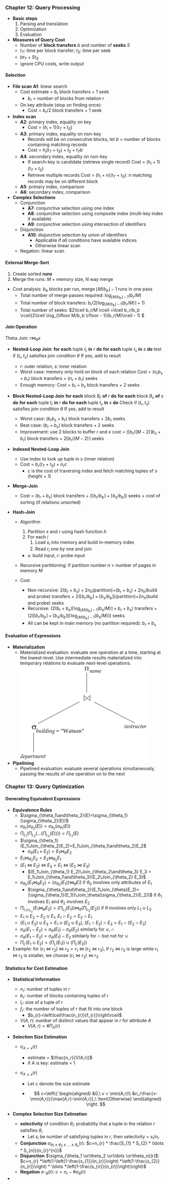### Chapter 12: Query Processing

* **Basic steps**
  1. Parsing and translation
  2. Optimization
  3. Evaluation
* **Measures of Query Cost**
  * Number of **block transfers** $b$ and number of **seeks** $S$
  * $t_T$: time per block transfer; $t_S$: time per seek
  * $bt_T+St_S$
  * ignore CPU costs, write output

#### Selection

* **File scan** 
  **A1**: linear search
  * Cost estimate = $b_r$ block transfers + 1 seek
    * $b_r$ = number of blocks from relation *r*
  * On key attribute (stop on finding once): 
    * Cost = $b_r$/2 block transfers + 1 seek
* **Index scan**
  * **A2**: primary index, equality on key
    * Cost = $(h_i+1)(t_T+t_S)$
  * **A3**: primary index, equality on non-key
    * Records will be on consecutive blocks, let $b$ = number of blocks containing matching records
    * Cost = $h_i(t_T+t_S)+t_S+t_Tb$
  * **A4**: secondary index, equality on non-key
    * If search-key is candidate (retrieve single record)
      Cost = $(h_i+1)(t_T+t_S)$
    * Retrieve multiple records
      Cost = $(h_i+n)(t_T+t_S)$: $n$ matching records may be on different block
  * **A5**: primary index, comparison
  * **A6**: secondary index, comparison
* **Complex Selections**
  * Conjunction
    * **A7**: conjunctive selection using one index
    * **A8**: conjunctive selection using composite index (multi-key index if available)
    * **A9**: conjunctive selection using intersection of identifiers
  * Disjunction
    * **A10**: disjunctive selection by union of identifiers
      * Applicable if *all* conditions have available indices
      * Otherwise linear scan
  * Negation: linear scan

#### External Merge-Sort

1. Create sorted ***runs***
2. Merge the runs: *M* = memory size, *N* way merge

* Cost analysis: $b_b$ blocks per run, merge $\lfloor M/b_b \rfloor - 1$ runs in one pass
  * Total number of merge passes required: $\log_{\lfloor M/b_b \rfloor - 1}(b_r/M)$
  * Total number of block transfers: $b_r(2\lceil \log_{\lfloor M/b_b \rfloor - 1}(b_r/M) \rceil + 1)$
  * Total number of seeks: $2\lceil b_r/M \rceil +\lceil b_r/b_b \rceil(2\lceil \log_{\lfloor M/b_b \rfloor - 1}(b_r/M)\rceil - 1) $

#### Join Operation

Theta Join: $r\Join_\theta s$

* **Nested-Loop Join**:
  **for each** tuple $t_r$ **in** *r* **do**
      **for each** tuple $t_s$ **in** *s* **do**
          test if $(t_r,t_s)$ satisfies join condition $\theta$
          If yes, add to result

  * *r*: outer relation, *s*: inner relation
  * Worst case: memory only hold on block of each relation
    Cost = $(n_rb_s+b_r)$ block transfers + $(n_r+b_r)$ seeks
  * Enough memory: Cost = $b_r+b_s$ block transfers + 2 seeks

* **Block Nested-Loop Join**
  **for each** block $B_r$ **of** *r* **do**
      **for each** block $B_s$ **of** *s* **do**
          **for each** tuple $t_r$ **in** *r* **do**
              **for each** tuple $t_s$ **in** *s* **do**
                  Check if $(t_r,t_s)$ satisfies join condition $\theta$
                  If yes, add to result

  * Worst case: $(b_rb_s+b_r)$ block transfers + $2b_r$ seeks
  * Best case: $(b_r+b_s)$ block transfers + $2$ seeks
  * Improvement: use 2 blocks to buffer *r* and *s*
    cost = $(\lceil b_r/(M-2) \rceil b_s + b_r)$ block transfers + $2\lceil b_r/(M-2) \rceil$ seeks

* **Indexed Nested-Loop Join**

  * Use index to look up tuple in *s* (inner relation)
  * Cost = $b_r(t_T+t_S)+n_rc$
    * $c$ is the cost of traversing index and fetch matching tuples of *s* (height + 1)

* **Merge-Join**

  * Cost = $(b_r+b_s)$ block transfers + $(\lceil b_r/b_b \rceil + \lceil b_s/b_b \rceil )$ seeks + cost of sorting (if relations unsorted)

* **Hash-Join**

  * Algorithm

    1. Partition *s* and *r* using hash function *h*
    2. For each *i*
       1. Load $s_i$ into memory and build in-memory index
       2. Read $r_i$ one by one and join

    * *s*: build input, *r*: probe input

  * Recursive partitioning: if partition number *n* > number of pages in memory *M*

  * Cost

    * Non-recursive: $2(b_r+b_s)+2n_h$(partition)$+(b_r+b_s)+2n_h$(build and probe) transfers + $2(\lceil b_r/b_b \rceil + \lceil b_s/b_b \rceil )$(partition)$+ 2n_h$(build and probe) seeks
    * Recursive: $(2(b_r+b_s)\lceil \log_{\lfloor M/b_b\rfloor - 1}(b_s/M) \rceil+b_r+b_s)$ transfers + $(2(\lceil b_r/b_b \rceil + \lceil b_s/b_b \rceil )\lceil \log_{\lfloor M/b_b\rfloor - 1}(b_s/M) \rceil)$ seeks
    * All can be kept in main memory (no partition required): $b_r+b_s$

#### Evaluation of Expressions

* **Materialization**
  * Materialized evaluation: evaluate one operation at a time, starting at the lowest-level. Use intermediate results materialized into temporary relations to evaluate next-level operations.
    ![1561207069533](assets/1561207069533.png)
* **Pipelining**
  * Pipelined evaluation: evaluate several operations simultaneously, passing the results of one operation on to the next



### Chapter 13: Query Optimization

#### Generating Equivalent Expressions

* **Equivalence Rules**
  * $\sigma_{\theta_1\and\theta_2}(E)=\sigma_{\theta_1}(\sigma_{\theta_2}(E))$
  * $\sigma_{\theta_1}(\sigma_{\theta_2}(E))=\sigma_{\theta_2}(\sigma_{\theta_1}(E))$
  * $\Pi_{L_1}(\Pi_{L_2}(\ldots(\Pi_{L_n}(E))))=\Pi_{L_1}(E)$
  * $\sigma_{\theta_1}(E_1\Join_{\theta_2}E_2)=E_1\Join_{\theta_1\and\theta_2}E_2$
    * $\sigma_{\theta}(E_1\times E_2)=E_1\Join_{\theta}E_2$
  * $E_1\Join_{\theta_2}E_2=E_2\Join_{\theta_2}E_1$
  * $(E_1\Join E_2)\Join E_3 = E_1\Join(E_2\Join E_3)$
    * $(E_1\Join_{\theta_1} E_2)\Join_{\theta_2\and\theta_3} E_3 = E_1\Join_{\theta_1\and\theta_3}(E_2\Join_{\theta_2} E_3)$
  * $\sigma_{\theta_0}(E_1\Join_{\theta}E_2)=(\sigma_{\theta_0}(E_1))\Join_\theta E2$ if $\theta_0$ involves only attributes of $E_1$
    * $\sigma_{\theta_1\and\theta_2}(E_1\Join_{\theta}E_2)=(\sigma_{\theta_1}(E_1))\Join_\theta(\sigma_{\theta_2}(E_2))$ if $\theta_1$ involves $E_1$ and $\theta_2$ involves $E_2$
  * $\Pi_{L_{1} \cup_{L_{2}}}\left(E_{1} \Join_{\theta} E_{2}\right)=\left(\Pi_{L_{1}}\left(E_{1}\right)\right) \Join_{\theta}\left(\Pi_{L_{2}}\left(E_{2}\right)\right)$ if $\theta$ involves only $L_1\cup L_2$
  * $E_{1} \cup E_{2}=E_{2} \cup E_{1}$, $E_{1} \cap E_{2}=E_{2} \cap E_{1}$
  * $\left(E_{1} \cup E_{2}\right) \cup E_{3}=E_{1} \cup\left(E_{2} \cup E_{3}\right)$, $\left(E_{1} \cap E_{2}\right) \cap E_{3}=E_{1} \cap\left(E_{2} \cap E_{3}\right)$
  * $\sigma_{\theta}\left(E_{1}-E_{2}\right)=\sigma_{\theta}\left(E_{1}\right)-\sigma_{\theta}\left(E_{2}\right)$ similarly for $\cup,\cap$
  * $\sigma_{\theta}\left(E_{1}-E_{2}\right)=\sigma_{\theta}\left(E_{1}\right)-E_{2}$ similarly for $\cap$ but not for $\cup$
  * $\Pi_{L}\left(E_{1} \cup E_{2}\right)=\left(\Pi_{L}\left(E_{1}\right)\right) \cup\left(\Pi_{L}\left(E_{2}\right)\right)$
* Example: for $(r_1\Join r_2)\Join r_3 = r_1\Join(r_2\Join r_3)$, if $r_2\Join r_3$ is large while $r_1\Join r_2$ is smaller, we choose $(r_1\Join r_2)\Join r_3$

#### Statistics for Cost Estimation

* **Statistical Information**

  * $n_r$: number of tuples in *r*
  * $b_r$: number of blocks containing tuples of *r*
  * $l_r$: size of a tuple of *r*
  * $f_r$: the number of tuples of r that fit into one block
    * $b_{r}=\left\lceil\frac{n_{r}}{f_{r}}\right\rceil$
  * $V(A,r)$: number of distinct values that appear in *r* for attribute *A*
    * $V(A,r)=\#\Pi_A(r)$

* **Selection Size Estimation**

  * $\sigma_{A=v}(r)$

    * estimate = $\frac{n_r}{V(A,r)}$
    * if *A* is key: estimate = 1

  * $\sigma_{A\leq v}(r)$

    * Let $c$ denote the size estimate

    * $$
      c=\left\{
      \begin{aligned}
      &0,\ v < \min(A,r)\\
      &n_r\frac{v-\min(A,r)}{\max(A,r)-\min(A,r)},\ \text{Otherwise}
      \end{aligned}
      \right.
      $$

* **Complex Selection Size Estimation**

  * **selectivity** of condition $\theta_i$: probability that a tuple in the relation *r* satisfies $\theta_i$
    * Let $s_i$ be number of satisfying tuples in *r*, then selectivity = $s_i/n_r$
  * **Conjunction** $\sigma_{\theta_1 \wedge \theta_2 \wedge \ldots \wedge \theta_n}(r)$: $c=n_{r} * \frac{S_{1} * S_{2} * \ldots * S_{n}}{n_{r}^{n}}$
  * **Disjunction** $\sigma_{\theta_1 \or\theta_2 \or\ldots \or\theta_n}(r)$: $c=n_{r} *\left(1-\left(1-\frac{s_{1}}{n_{r}}\right) *\left(1-\frac{s_{2}}{n_{r}}\right) * \ldots *\left(1-\frac{s_{n}}{n_{r}}\right)\right)$
  * **Negation** $\sigma_{^\neg \theta}(r)$: $c= n_r-\#\sigma_\theta(r)$

* 



